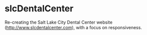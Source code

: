 # slcDentalCenter
Re-creating the Salt Lake City Dental Center website (http://www.slcdentalcenter.com), with a focus on responsiveness.
